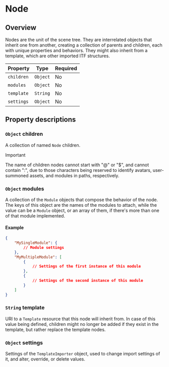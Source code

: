 # Node

## Overview

Nodes are the unit of the scene tree. They are interrelated objects that inherit one from another, creating a collection of parents and children, each with unique properties and behaviors. They might also inherit from a template, which are other imported ITF structures.

| Property | Type | Required |
|----------|------|----------|
| `children` | `Object` | No |
| `modules` | `Object` | No |
| `template` | `String` | No |
| `settings` | `Object` | No |

## Property descriptions

### `Object` children

A collection of named `Node` children.

> [!IMPORTANT]
> The name of children nodes cannot start with "@" or "$", and cannot contain ":", due to those characters being reserved to identify avatars, user-summoned assets, and modules in paths, respectively.

### `Object` modules

A collection of the `Module` objects that compose the behavior of the node. The keys of this object are the names of the modules to attach, while the value can be a `Module` object, or an array of them, if there's more than one of that module implemented.

#### Example

```json
{
    "MySingleModule": {
        // Module settings
    },
    "MyMultipleModule": [
        {
            // Settings of the first instance of this module
        },
        {
            // Settings of the second instance of this module
        }
    ]
}
```

### `String` template

URI to a `Template` resource that this node will inherit from. In case of this value being defined, children might no longer be added if they exist in the template, but rather replace the template nodes.

### `Object` settings

Settings of the `TemplateImporter` object, used to change import settings of it, and alter, override, or delete values.
